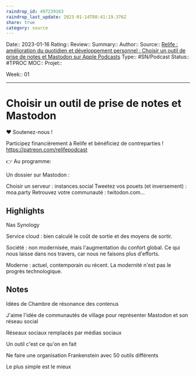```yaml
---
raindrop_id: 497239163
raindrop_last_update: 2023-01-14T08:41:19.376Z
share: true
category: source
---
```


Date:: 2023-01-16
Rating::
Review:: 
Summary:: 
Author::
Source:: [‎Relife : amélioration du quotidien et développement personnel : Choisir un outil de prise de notes et Mastodon sur Apple Podcasts](https://podcasts.apple.com/fr/podcast/relife-am%C3%A9lioration-du-quotidien-et-d%C3%A9veloppement-personnel/id1151622772?i=1000589306443)
Type:: #SN/Podcast 
Status:: #TPROC
MOC::
Projet:: 

Week:: 01

***
# Choisir un outil de prise de notes et Mastodon

❤️ Soutenez-nous !

Participez financièrement à Relife et bénéficiez de contreparties ! https://patreon.com/relifepodcast

👉 Au programme:

Un dossier sur Mastodon :


 Choisir un serveur : instances.social
 Tweetez vos pouets (et inversement) : moa.party
  Retrouvez votre communauté : twitodon.com…

## Highlights

Nas Synology

Service cloud : bien calculé le coût de sortie et des moyens de sortir.

Société : non modernisée, mais l'augmentation du confort global. Ce qui nous laisse dans nos travers, car nous ne faisons plus d'efforts.

Moderne : actuel, contemporain ou récent. La modernité n'est pas le progrès technologique.

## Notes

Idées de Chambre de résonance des contenus

J'aime l'idée de communautés de village pour représenter Mastodon et son réseau social

Réseaux sociaux remplacés par médias sociaux 

Un outil c'est ce qu'on en fait 

Ne faire une organisation Frankenstein avec 50 outils différents 

Le plus simple est le mieux 


